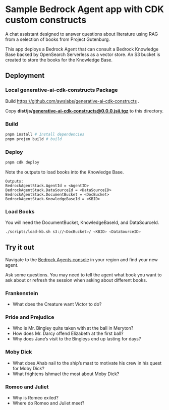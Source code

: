 # Sample Bedrock Agent app with CDK custom constructs

A chat assistant designed to answer questions about literature using RAG from a
selection of books from Project Gutenburg.

This app deploys a Bedrock Agent that can consult a Bedrock Knowledge Base
backed by OpenSearch Serverless as a vector store. An S3 bucket is created to
store the books for the Knowledge Base.

## Deployment
### Local generative-ai-cdk-constructs Package
Build https://github.com/awslabs/generative-ai-cdk-constructs .

Copy **dist/js/generative-ai-cdk-constructs@0.0.0.jsii.tgz** to this directory.

### Build
~~~sh
pnpm install # Install dependencies
pnpm projen build # build
~~~

### Deploy
~~~sh
pnpm cdk deploy
~~~

Note the outputs to load books into the Knowledge Base.

~~~
Outputs:
BedrockAgentStack.AgentId = <AgentID>
BedrockAgentStack.DataSourceId = <DataSourceID>
BedrockAgentStack.DocumentBucket = <DocBucket>
BedrockAgentStack.KnowledgeBaseId = <KBID>
~~~

### Load Books
You will need the DocumentBucket, KnowledgeBaseId, and DataSourceId.

~~~sh
./scripts/load-kb.sh s3://<DocBucket>/ <KBID> <DataSourceID>
~~~

## Try it out
Navigate to the [Bedrock Agents console](https://us-east-1.console.aws.amazon.com/bedrock/home?region=us-east-1#/agents) in your region and find your new agent.

Ask some questions. You may need to tell the agent what book you want to ask about or refresh the session when asking about different books.

### Frankenstein
* What does the Creature want Victor to do?

### Pride and Prejudice
* Who is Mr. Bingley quite taken with at the ball in Meryton?
* How does Mr. Darcy offend Elizabeth at the first ball?
* Why does Jane’s visit to the Bingleys end up lasting for days?

### Moby Dick
* What does Ahab nail to the ship’s mast to motivate his crew in his quest for Moby Dick?
* What frightens Ishmael the most about Moby Dick? 

### Romeo and Juliet
* Why is Romeo exiled?
* Where do Romeo and Juliet meet?
